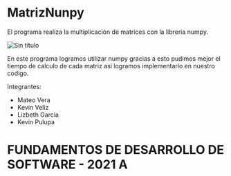 # MatrizNunpy
El programa realiza la multiplicación de matrices con la libreria numpy.


![Sin título](https://user-images.githubusercontent.com/65980001/122113646-febef900-cde7-11eb-8134-7a3eb1615f80.png)



En este programa logramos utilizar numpy gracias a esto pudimos mejor el tiempo de calculo de cada matriz así logramos implementarlo en nuestro codigo.


Integrantes:
- Mateo Vera
- Kevin Veliz
- Lizbeth Garcia
- Kevin Pulupa

# FUNDAMENTOS DE DESARROLLO DE SOFTWARE - 2021 A
